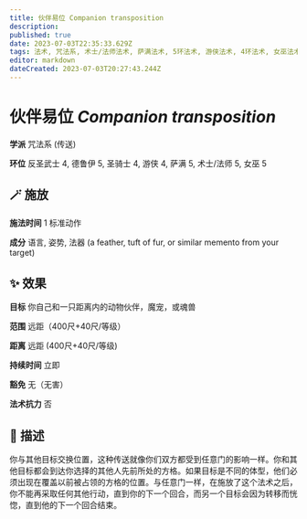```yaml
---
title: 伙伴易位 Companion transposition
description: 
published: true
date: 2023-07-03T22:35:33.629Z
tags: 法术, 咒法系, 术士/法师法术, 萨满法术, 5环法术, 游侠法术, 4环法术, 女巫法术, 德鲁伊法术, 反圣武士法术, 传送, 圣骑士法术
editor: markdown
dateCreated: 2023-07-03T20:27:43.244Z
---
```


# **伙伴易位** *Companion transposition*

**学派** 咒法系 (传送) 

**环位** 反圣武士 4, 德鲁伊 5, 圣骑士 4, 游侠 4, 萨满 5, 术士/法师 5, 女巫 5

## 🪄 施放

**施法时间** 1 标准动作

**成分** 语言, 姿势, 法器 (a feather, tuft of fur, or similar memento from your target)

## ✨ 效果 

**目标** 你自己和一只距离内的动物伙伴，魔宠，或魂兽 

**范围** 远距（400尺+40尺/等级）

**距离** 远距 (400尺+40尺/等级)  

**持续时间** 立即 

**豁免** 无（无害）

**法术抗力** 否

## 📖 描述

你与其他目标交换位置，这种传送就像你们双方都受到任意门的影响一样。你和其他目标都会到达你选择的其他人先前所处的方格。如果目标是不同的体型，他们必须出现在覆盖以前被占领的方格的位置。与任意门一样，在施放了这个法术之后，你不能再采取任何其他行动，直到你的下一个回合，而另一个目标会因为转移而恍惚，直到他的下一个回合结束。
    